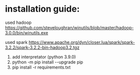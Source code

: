 # installation guide:

used hadoop https://github.com/steveloughran/winutils/blob/master/hadoop-3.0.0/bin/winutils.exe

used spark  https://www.apache.org/dyn/closer.lua/spark/spark-3.2.2/spark-3.2.2-bin-hadoop3.2.tgz

1. add interpretator (python 3.9.0)
2. python -m pip install --upgrade pip
3. pip install -r requirements.txt
